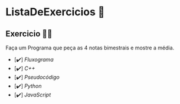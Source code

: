 # ListaDeExercicios 🚀

## Exercicio 👨‍💻

Faça um Programa que peça as 4 notas bimestrais e mostre a média.

- [✔️] _Fluxograma_
- [✔️] _C++_
- [✔️] _Pseudocódigo_
- [✔️] _Python_
- [✔️] _JavaScript_